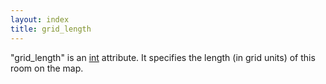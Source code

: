 ```yaml
---
layout: index
title: grid_length
---
```


"grid\_length" is an [int](../types/int.html) attribute. It specifies the length (in grid units) of this room on the map.

